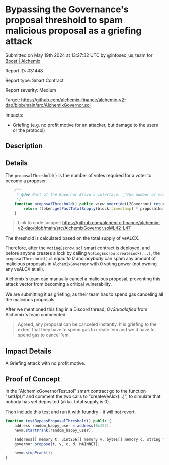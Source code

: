 
# Bypassing the Governance's proposal threshold to spam malicious proposal as a griefing attack

Submitted on May 19th 2024 at 13:27:32 UTC by @infosec_us_team for [Boost | Alchemix](https://immunefi.com/bounty/alchemix-boost/)

Report ID: #31448

Report type: Smart Contract

Report severity: Medium

Target: https://github.com/alchemix-finance/alchemix-v2-dao/blob/main/src/AlchemixGovernor.sol

Impacts:
- Griefing (e.g. no profit motive for an attacker, but damage to the users or the protocol)

## Description
## Details
The `proposalThreshold()` is the number of votes required for a voter to become a proposer.
```javascript
    /**
     * @dev Part of the Governor Bravo's interface: _"The number of votes required in order for a voter to become a proposer"_.
     */
    function proposalThreshold() public view override(L2Governor) returns (uint256) {
        return (token.getPastTotalSupply(block.timestamp) * proposalNumerator) / PROPOSAL_DENOMINATOR;
    }
```
> Link to code snippet: https://github.com/alchemix-finance/alchemix-v2-dao/blob/main/src/AlchemixGovernor.sol#L42-L47

The threshold is calculated based on the total supply of veALCX.

Therefore, after the `VotingEscrow.sol` smart contract is deployed, and before anyone creates a lock by calling `VotingEscrow.createLock(...)`, the `proposalThreshold()` *is equal to 0* and *anybody* can spam any amount of malicious proposals in `AlchemixGovernor` with 0 voting power (not owning any veALCX at all).

Alchemix's team can manually cancel a malicious proposal, preventing this attack vector from becoming a critical vulnerability.

We are submitting it as griefing, as their team has to spend gas canceling all the malicious proposals.

After we mentioned this flag in a Discord thread, *Ov3rkoalafied* from Alchemix's team commented:
> Agreed, any proposal can be canceled instantly. It is griefing to the extent that they have to spend gas to create 'em and we'd have to spend gas to cancel 'em.

## Impact Details
A Griefing attack with no profit motive.



## Proof of Concept

In the "AlchemixGovernorTest.sol" smart contract go to the function "setUp()" and comment the two calls to "createVeAlcx(...)", to simulate that nobody has yet deposited (akka. total supply is 0).

Then include this test and run it with foundry - it will not revert.

```javascript
function testBypassProposalThreshold() public {
    address random_happy_user = address(0x123);
    hevm.startPrank(random_happy_user);

    (address[] memory t, uint256[] memory v, bytes[] memory c, string memory d) = craftTestProposal();
    governor.propose(t, v, c, d, MAINNET);

    hevm.stopPrank();
}
```
